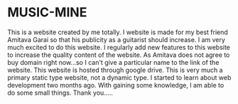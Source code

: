 # MUSIC-MINE
This is a website created by me totally. I website is made for my best friend Amitava Garai so that his publicity as a guitarist should increase. I am very much excited to do this website. I regularly add new features to this website to increase the quality content of the website. As Amitava does not agree to buy domain right now...so I can't give a particular name to the link of the website. This website is hosted through google drive. This is very much a primary static type website, not a dynamic type. I started to learn about web development two months ago. With gaining some knowledge, I am able to do some small things. Thank you.....
